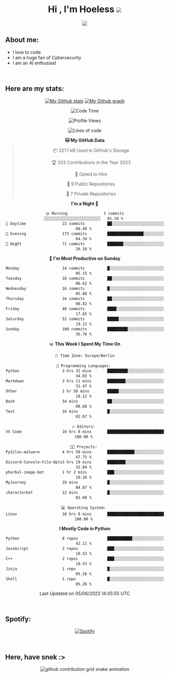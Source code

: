 <h1 align="center">Hi , I'm Hoeless <img src="https://media.giphy.com/media/hvRJCLFzcasrR4ia7z/giphy.gif" width="35"></h1>
<p align="center">
  <a href="https://github.com/whois-hoeless"><img src="https://readme-typing-svg.demolab.com?font=Roboto+Mono&weight=300&size=28&duration=4000&pause=100&color=C109F7&center=true&vCenter=true&width=580&height=127&lines=I'm+a+programmer;I'm+an+AI+enthusiast;I'm+a+big+fan+of+Neural+Networks;I'm+interested+in+Computer+Science;I+love+Cybersecurity;By+the+way+I+use+Arch+%F0%9F%92%80"></a>
</p>

## About me:

- I love to code
- I am a huge fan of Cybersecurity
- I am an AI enthusiast 

<br>

## Here are my stats:

<div align="center">
    
 [![My GitHub stats](https://github-readme-stats.vercel.app/api?username=whois-hoeless&count_private=true&show_icons=true&theme=radical)](https://github.com/whois-hoeless)
 [![My Github graph](http://github-profile-summary-cards.vercel.app/api/cards/profile-details?username=whois-hoeless&theme=radical)](https://github.com/whois-hoeless)

<!--START_SECTION:waka-->
![Code Time](http://img.shields.io/badge/Code%20Time-24%20hrs%2025%20mins-blue)

![Profile Views](http://img.shields.io/badge/Profile%20Views-8-blue)

![Lines of code](https://img.shields.io/badge/From%20Hello%20World%20I%27ve%20Written-32.6%20thousand%20lines%20of%20code-blue)

**🐱 My GitHub Data** 

> 📦 221.1 kB Used in GitHub's Storage 
 > 
> 🏆 203 Contributions in the Year 2023
 > 
> 💼 Opted to Hire
 > 
> 📜 9 Public Repositories 
 > 
> 🔑 7 Private Repositories 
 > 
**I'm a Night 🦉** 

```text
🌞 Morning                3 commits           ░░░░░░░░░░░░░░░░░░░░░░░░░   01.10 % 
🌆 Daytime                23 commits          ██░░░░░░░░░░░░░░░░░░░░░░░   08.46 % 
🌃 Evening                175 commits         ████████████████░░░░░░░░░   64.34 % 
🌙 Night                  71 commits          ███████░░░░░░░░░░░░░░░░░░   26.10 % 
```
📅 **I'm Most Productive on Sunday** 

```text
Monday                   14 commits          █░░░░░░░░░░░░░░░░░░░░░░░░   05.15 % 
Tuesday                  18 commits          ██░░░░░░░░░░░░░░░░░░░░░░░   06.62 % 
Wednesday                16 commits          █░░░░░░░░░░░░░░░░░░░░░░░░   05.88 % 
Thursday                 24 commits          ██░░░░░░░░░░░░░░░░░░░░░░░   08.82 % 
Friday                   48 commits          ████░░░░░░░░░░░░░░░░░░░░░   17.65 % 
Saturday                 52 commits          █████░░░░░░░░░░░░░░░░░░░░   19.12 % 
Sunday                   100 commits         █████████░░░░░░░░░░░░░░░░   36.76 % 
```


📊 **This Week I Spent My Time On** 

```text
🕑︎ Time Zone: Europe/Berlin

💬 Programming Languages: 
Python                   3 hrs 32 mins       █████████░░░░░░░░░░░░░░░░   34.83 % 
Markdown                 3 hrs 11 mins       ████████░░░░░░░░░░░░░░░░░   31.47 % 
Other                    1 hr 50 mins        █████░░░░░░░░░░░░░░░░░░░░   18.12 % 
Bash                     54 mins             ██░░░░░░░░░░░░░░░░░░░░░░░   08.88 % 
Text                     16 mins             █░░░░░░░░░░░░░░░░░░░░░░░░   02.67 % 

🔥 Editors: 
VS Code                  10 hrs 8 mins       █████████████████████████   100.00 % 

🐱‍💻 Projects: 
PySilon-malware          4 hrs 50 mins       ████████████░░░░░░░░░░░░░   47.75 % 
Discord-Console-File-Uplo3 hrs 19 mins       ████████░░░░░░░░░░░░░░░░░   32.84 % 
phorbal-image-bot        1 hr 2 mins         ███░░░░░░░░░░░░░░░░░░░░░░   10.26 % 
MyJourney                29 mins             █░░░░░░░░░░░░░░░░░░░░░░░░   04.87 % 
characterbot             12 mins             █░░░░░░░░░░░░░░░░░░░░░░░░   02.08 % 

💻 Operating System: 
Linux                    10 hrs 8 mins       █████████████████████████   100.00 % 
```

**I Mostly Code in Python** 

```text
Python                   8 repos             ███████████░░░░░░░░░░░░░░   42.11 % 
JavaScript               2 repos             ███░░░░░░░░░░░░░░░░░░░░░░   10.53 % 
C++                      2 repos             ███░░░░░░░░░░░░░░░░░░░░░░   10.53 % 
Jinja                    1 repo              █░░░░░░░░░░░░░░░░░░░░░░░░   05.26 % 
Shell                    1 repo              █░░░░░░░░░░░░░░░░░░░░░░░░   05.26 % 
```




 Last Updated on 05/06/2023 14:05:55 UTC
<!--END_SECTION:waka-->
</div>
<br>

## Spotify:

<div align="center">

[![Spotify](https://whois-hoeless.vercel.app/api/spotify?background_color=0d1117&border_color=090d13)](https://open.spotify.com/user/heanchenhorst)
</div>

<br>

## Here, have snek :>
<div align="center">
<picture>
  <source media="(prefers-color-scheme: dark)" srcset="https://raw.githubusercontent.com/whois-hoeless/whois-hoeless/output/github-contribution-grid-snake-dark.svg">
  <source media="(prefers-color-scheme: light)" srcset="https://raw.githubusercontent.com/whois-hoeless/whois-hoeless/output/github-contribution-grid-snake.svg">
  <img alt="github contribution grid snake animation" src="https://raw.githubusercontent.com/whois-hoeless/whois-hoeless/output/github-contribution-grid-snake.svg">
</div>
